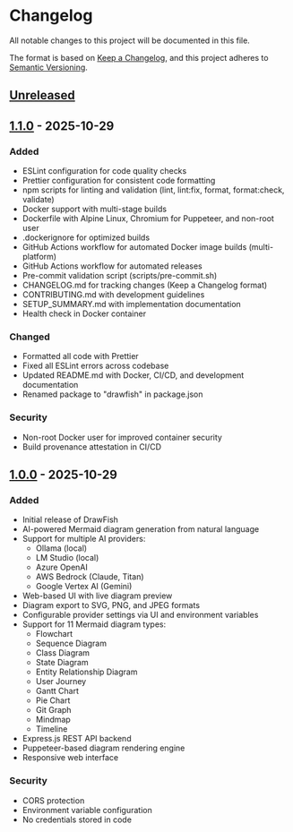 # Changelog

All notable changes to this project will be documented in this file.

The format is based on [Keep a Changelog](https://keepachangelog.com/en/1.0.0/),
and this project adheres to [Semantic Versioning](https://semver.org/spec/v2.0.0.html).

## [Unreleased]

## [1.1.0] - 2025-10-29

### Added

- ESLint configuration for code quality checks
- Prettier configuration for consistent code formatting
- npm scripts for linting and validation (lint, lint:fix, format, format:check, validate)
- Docker support with multi-stage builds
- Dockerfile with Alpine Linux, Chromium for Puppeteer, and non-root user
- .dockerignore for optimized builds
- GitHub Actions workflow for automated Docker image builds (multi-platform)
- GitHub Actions workflow for automated releases
- Pre-commit validation script (scripts/pre-commit.sh)
- CHANGELOG.md for tracking changes (Keep a Changelog format)
- CONTRIBUTING.md with development guidelines
- SETUP_SUMMARY.md with implementation documentation
- Health check in Docker container

### Changed

- Formatted all code with Prettier
- Fixed all ESLint errors across codebase
- Updated README.md with Docker, CI/CD, and development documentation
- Renamed package to "drawfish" in package.json

### Security

- Non-root Docker user for improved container security
- Build provenance attestation in CI/CD

## [1.0.0] - 2025-10-29

### Added

- Initial release of DrawFish
- AI-powered Mermaid diagram generation from natural language
- Support for multiple AI providers:
  - Ollama (local)
  - LM Studio (local)
  - Azure OpenAI
  - AWS Bedrock (Claude, Titan)
  - Google Vertex AI (Gemini)
- Web-based UI with live diagram preview
- Diagram export to SVG, PNG, and JPEG formats
- Configurable provider settings via UI and environment variables
- Support for 11 Mermaid diagram types:
  - Flowchart
  - Sequence Diagram
  - Class Diagram
  - State Diagram
  - Entity Relationship Diagram
  - User Journey
  - Gantt Chart
  - Pie Chart
  - Git Graph
  - Mindmap
  - Timeline
- Express.js REST API backend
- Puppeteer-based diagram rendering engine
- Responsive web interface

### Security

- CORS protection
- Environment variable configuration
- No credentials stored in code

[Unreleased]: https://github.com/MakerCorn/drawfish/compare/v1.1.0...HEAD
[1.1.0]: https://github.com/MakerCorn/drawfish/compare/v1.0.0...v1.1.0
[1.0.0]: https://github.com/MakerCorn/drawfish/releases/tag/v1.0.0
